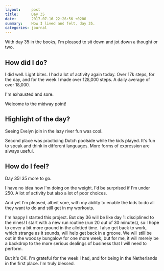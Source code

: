 ```yaml
---
layout:     post
title:      Day 35
date:       2017-07-16 22:26:56 +0200
summary:    How I lived and felt, day 35.
categories: journal
---
```


With day 35 in the books, I'm pleased to sit down and jot down a thought or two.

## How did I do?

I did well. Light bites. I had a lot of activity again today. Over 17k steps, for the day, and for the week I made over 128,000 steps. A daily average of over 18,000.

I'm exhausted and sore.

Welcome to the midway point!

## Highlight of the day?

Seeing Evelyn join in the lazy river fun was cool.

Second place was practicing Dutch poolside while the kids played. It's fun to speak and think in different languages. More forms of expression are always useful.

## How do I feel?

Day 35! 35 more to go.

I have no idea how I'm doing on the weight. I'd be surprised if I'm under 250. A lot of activity but also a lot of poor choices.

And yet I'm pleased, albeit sore, with my ability to enable the kids to do all they want to do and still get in my workouts.

I'm happy I started this project. But day 36 will be like day 1: disciplined to the nines! I start with a new run routine (run 20 out of 30 minutes), so I hope to cover a bit more ground in the allotted time. I also get back to work, which strange as it sounds, will help get back in a groove. We will still be out in the woodsy bungalow for one more week, but for me, it will merely be a backdrop to the more serious dealings of business that I will need to perform.

But it's OK. I'm grateful for the week I had, and for being in the Netherlands in the first place. I'm truly blessed.